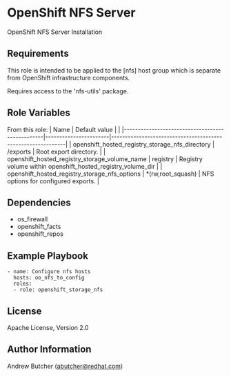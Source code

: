 OpenShift NFS Server
====================

OpenShift NFS Server Installation

Requirements
------------

This role is intended to be applied to the [nfs] host group which is
separate from OpenShift infrastructure components.

Requires access to the 'nfs-utils' package.

Role Variables
--------------

From this role:
| Name                                            | Default value         |                                                             |
|-------------------------------------------------|-----------------------|-------------------------------------------------------------|
| openshift_hosted_registry_storage_nfs_directory | /exports              | Root export directory.                                      |
| openshift_hosted_registry_storage_volume_name   | registry              | Registry volume within openshift_hosted_registry_volume_dir |
| openshift_hosted_registry_storage_nfs_options   | *(rw,root_squash)     | NFS options for configured exports.                         |

Dependencies
------------

* os_firewall
* openshift_facts
* openshift_repos

Example Playbook
----------------

```
- name: Configure nfs hosts
  hosts: oo_nfs_to_config
  roles:
  - role: openshift_storage_nfs
```

License
-------

Apache License, Version 2.0

Author Information
------------------

Andrew Butcher (abutcher@redhat.com)
